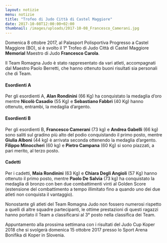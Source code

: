```yaml
---
layout: notizie
menu: notizie
title: "Trofeo di Judo Città di Castel Maggiore"
date: 2017-10-08T12:00:00+02:00
thumbnail: /images/uploads/2017-10-08_Francesco_Camerani.jpg
---
```


Domenica 8 ottobre 2017, al Palasport Polisportiva Progresso a Castel Maggiore (BO), si è svolto il 1° Trofeo di Judo Città di Castel Maggiore **Memorial** Maestro di Judo **Francesco Carola**. 

Il Team Romagna Judo è stato rappresentato da vari atleti, accompagnati dal Maestro Paolo Berretti, che hanno ottenuto buoni risultati sia personali che di Team.

#### Esordienti A
Per gli esordienti A, **Alan Rondinini** (66 Kg) ha conquistato la medaglia d’oro mentre **Nicolò Casadio** (55 Kg) e **Sebastiano Fabbri** (40 Kg) hanno ottenuto, entrambi, la medaglia d’argento.

#### Esordienti B
Per gli esordienti B, **Francesco Camerani** (73 kg) e **Andrea Gabelli** (66 kg) sono saliti sul gradino più alto del podio conquistando il primo posto, mentre **Giulia Alboni** (44 kg) è arrivata seconda ottenendo la medaglia d’argento. **Filippo Minoccheri** (60 kg) e **Pietro Campana** (60 Kg) si sono piazzati, a pari merito, al terzo posto.

#### Cadetti
Per i cadetti, **Maia Rondinini** (63 Kg) e **Chiara Degli Angioli** (57 Kg) hanno ottenuto il primo posto, mentre **Paolo De Salvia** (73 kg) ha conquistato la medaglia di bronzo con ben due combattimenti vinti al Golden Score (estensione del combattimento a tempo illimitato fino a quando uno dei due atleti non conquista il vantaggio).

Nonostante gli atleti del Team Romagna Judo non fossero numerosi rispetto a quelli di altre squadre partecipanti, le ottime prestazioni di questi ragazzi hanno portato il Team a classificarsi al 3° posto nella classifica dei Team.

Appuntamento alla prossima settimana con i risultati del Judo Cup Koper 2018 che si svolgerà domenica 15 ottobre 2017 presso lo Sport Arena Bonifika di Koper in Slovenia.
